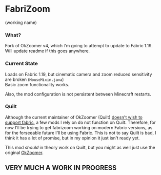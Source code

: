 # FabriZoom
(working name)

### What? 
Fork of OkZoomer v4, which I'm going to attempt to update to Fabric 1.19.  
Will update readme if this goes anywhere.

### Current State
Loads on Fabric 1.19, but cinematic camera and zoom reduced sensitivity are broken (`MouseMixin.java`)  
Basic zoom functionality works.

Also, the mod configuration is not persistent between Minecraft restarts.

### Quilt
Although the current maintainer of OkZoomer (Quilt) [doesn't wish to support fabric](https://gist.github.com/EnnuiL/79885a99e5c908010fa5eca527590b98), a few mods I rely on do not function on Quilt. Therefore, for now I'll be trying to get fabrizoom working on modern Fabric versions, as for the forseeable future I'll be using Fabric. This is not to say Quilt is bad, I think it has a lot of promise, but in my opinion it just isn't ready yet.

This mod *should* in theory work on Quilt, but you might as well just use the original [OkZoomer](https://github.com/EnnuiL/fabrizoom).

## VERY MUCH A WORK IN PROGRESS
